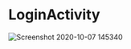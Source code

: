 # LoginActivity
![Screenshot 2020-10-07 145340](https://user-images.githubusercontent.com/54626091/95305058-ae35ea00-08af-11eb-85f0-a09bdce22553.png)
